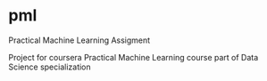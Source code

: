 pml
===

Practical Machine Learning Assigment

Project for coursera Practical Machine Learning course part of Data Science specialization
